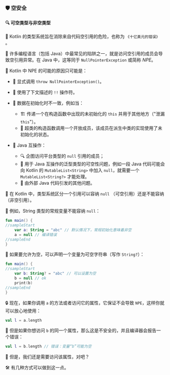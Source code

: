 
### 🛡️ 空安全

#### 🔍 可空类型与非空类型

🚀 Kotlin 的类型系统旨在消除来自代码空引用的危险，也称为 `《十亿美元的错误》` 。

🐞 许多编程语言（包括 Java）中最常见的陷阱之一，就是访问空引用的成员会导致空引用异常。在 Java 中，这等同于 `NullPointerException` 或简称 *NPE*。

🔎 Kotlin 中 NPE 的可能的原因只可能是：

* 🚨 显式调用 `throw NullPointerException()`。

* 🔧 使用了下文描述的 `!!` 操作符。

* 🔄 数据在初始化时不一致，例如当：
  * 🏗️ 传递一个在构造函数中出现的未初始化的 `this` 并用于其他地方（"泄漏 `this`"）。
  * 🔗 超类的构造函数调用一个开放成员，该成员在派生中类的实现使用了未初始化的状态。

* 🌉 Java 互操作：
  * 🔍 企图访问平台类型的 `null` 引用的成员；
  * 🧬 用于 Java 互操作的泛型类型的可空性问题，例如一段 Java 代码可能会向 Kotlin 的 `MutableList<String>` 中加入 `null`，就需要一个 `MutableList<String?>` 才能处理。
  * 🚫 由外部 Java 代码引发的其他问题。

🔐 在 Kotlin 中，类型系统区分一个引用可以容纳 `null` （可空引用）还是不能容纳（非空引用）。

🧵 例如，String 类型的常规变量不能容纳 `null`：

```kotlin
fun main() {
//sampleStart
    var a: String = "abc" // 默认情况下，常规初始化意味着非空
    a = null // 编译错误
//sampleEnd
}
```

🌟 如果要允许为空，可以声明一个变量为可空字符串（写作 `String?`）：

```kotlin
fun main() {
//sampleStart
    var b: String? = "abc" // 可以设置为空
    b = null // ok
    print(b)
//sampleEnd
}
```

🔒 现在，如果你调用 `a` 的方法或者访问它的属性，它保证不会导致 `NPE`，这样你就可以放心地使用：

```kotlin
val l = a.length
```

🚨 但是如果你想访问 `b` 的同一个属性，那么这是不安全的，并且编译器会报告一个错误：

```kotlin
val l = b.length // 错误：变量“b”可能为空
```

🤔 但是，我们还是需要访问该属性，对吧？

🛠️ 有几种方式可以做到这一点。
